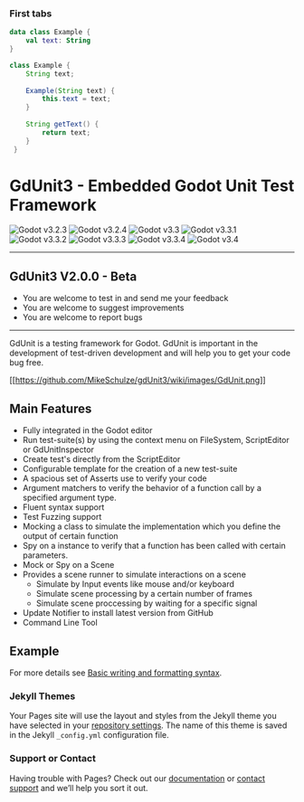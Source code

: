 
### First tabs

```kotlin Kotlin
data class Example {
	val text: String
}
```

```java
class Example {
    String text;
    
    Example(String text) {
        this.text = text;
    }
    
    String getText() {
        return text;
    }
 }
```



# GdUnit3 - Embedded Godot Unit Test Framework

![Godot v3.2.3](https://img.shields.io/badge/Godot-v3.2.3-%23478cbf?logo=godot-engine&logoColor=white)
![Godot v3.2.4](https://img.shields.io/badge/Godot-v3.2.4-%23478cbf?logo=godot-engine&logoColor=white)
![Godot v3.3](https://img.shields.io/badge/Godot-v3.3-%23478cbf?logo=godot-engine&logoColor=white)
![Godot v3.3.1](https://img.shields.io/badge/Godot-v3.3.1-%23478cbf?logo=godot-engine&logoColor=white)
![Godot v3.3.2](https://img.shields.io/badge/Godot-v3.3.2-%23478cbf?logo=godot-engine&logoColor=white)
![Godot v3.3.3](https://img.shields.io/badge/Godot-v3.3.3-%23478cbf?logo=godot-engine&logoColor=white)
![Godot v3.3.4](https://img.shields.io/badge/Godot-v3.3.4-%23478cbf?logo=godot-engine&logoColor=white)
![Godot v3.4](https://img.shields.io/badge/Godot-v3.4-%23478cbf?logo=godot-engine&logoColor=white)

***

## GdUnit3 V2.0.0 - Beta

* You are welcome to test in and send me your feedback
* You are welcome to suggest improvements
* You are welcome to report bugs

***

GdUnit is a testing framework for Godot. GdUnit is important in the development of test-driven development and will help you to get your code bug free.

[[https://github.com/MikeSchulze/gdUnit3/wiki/images/GdUnit.png]]

## Main Features

* Fully integrated in the Godot editor
* Run test-suite(s) by using the context menu on FileSystem, ScriptEditor or GdUnitInspector
* Create test's directly from the ScriptEditor
* Configurable template for the creation of a new test-suite
* A spacious set of Asserts use to verify your code
* Argument matchers to verify the behavior of a function call by a specified argument type.
* Fluent syntax support
* Test Fuzzing support
* Mocking a class to simulate the implementation which you define the output of certain function
* Spy on a instance to verify that a function has been called with certain parameters.
* Mock or Spy on a Scene 
* Provides a scene runner to simulate interactions on a scene 
  * Simulate by Input events like mouse and/or keyboard
  * Simulate scene processing by a certain number of frames
  * Simulate scene proccessing by waiting for a specific signal
* Update Notifier to install latest version from GitHub
* Command Line Tool


## Example


For more details see [Basic writing and formatting syntax](https://docs.github.com/en/github/writing-on-github/getting-started-with-writing-and-formatting-on-github/basic-writing-and-formatting-syntax).

### Jekyll Themes

Your Pages site will use the layout and styles from the Jekyll theme you have selected in your [repository settings](https://github.com/MikeSchulze/gdUnit3/settings/pages). The name of this theme is saved in the Jekyll `_config.yml` configuration file.

### Support or Contact

Having trouble with Pages? Check out our [documentation](https://docs.github.com/categories/github-pages-basics/) or [contact support](https://support.github.com/contact) and we’ll help you sort it out.

